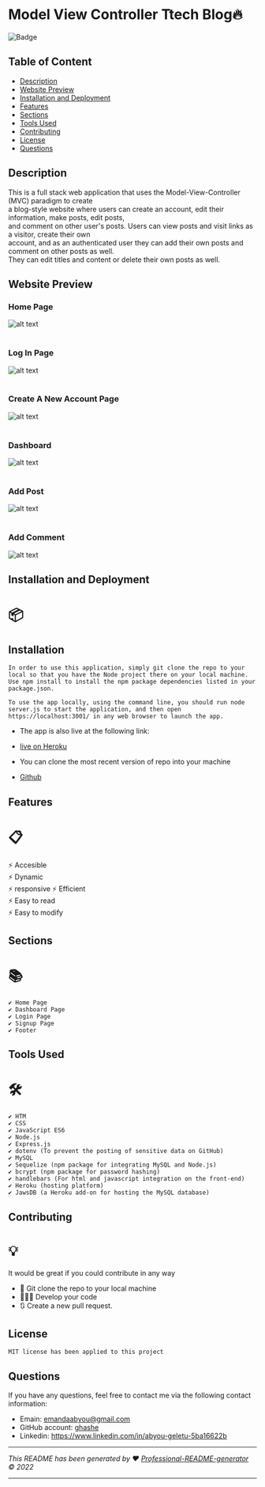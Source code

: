 # Model View Controller Ttech Blog🔥

![Badge](https://img.shields.io/badge/License-MIT-blue.svg)

## Table of Content

- [Description](#description)
- [Website Preview](#website-preview)
- [Installation and Deployment](#installation-and-deployment)
- [Features](#features)
- [Sections](#sections)
- [Tools Used](#tools-used)
- [Contributing](#contributing)
- [License](#license)
- [Questions](#questions)

## Description

This is a full stack web application that uses the Model-View-Controller (MVC) paradigm to create <br/>
a blog-style website where users can create an account, edit their information, make posts, edit posts, <br/>
and comment on other user's posts. Users can view posts and visit links as a visitor, create their own <br/>
account, and as an authenticated user they can add their own posts and comment on other posts as well. <br/>
They can edit titles and content or delete their own posts as well.

## Website Preview

### Home Page

![alt text](./assets/images/home-page.png)
<br/> <br/>

### Log In Page

![alt text](./assets/images/login-page.png)
<br/> <br/>

### Create A New Account Page

![alt text](./assets/images/signup-page.png)
<br/> <br/>

### Dashboard

![alt text](./assets/images/dashboard.png)
<br/> <br/>

### Add Post

![alt text](./assets/images/add-post-page.png)
<br/> <br/>

### Add Comment

![alt text](./assets/images/add-comment-page.png)

## Installation and Deployment

# 📦

## Installation

    In order to use this application, simply git clone the repo to your local so that you have the Node project there on your local machine. Use npm install to install the npm package dependencies listed in your package.json.

    To use the app locally, using the command line, you should run node server.js to start the application, and then open https://localhost:3001/ in any web browser to launch the app.

- The app is also live at the following link:
- [live on Heroku](https://aqueous-meadow-86713.herokuapp.com/)

- You can clone the most recent version of repo into your machine
- [Github](https://github.com/ghashe/model-view-controller-tech-blog)

## Features

# 📋

⚡️ Accesible  
⚡️ Dynamic  
⚡️ responsive
⚡️ Efficient  
⚡️ Easy to read  
⚡️ Easy to modify

## Sections

# 📚

    ✔️ Home Page
    ✔️ Dashboard Page
    ✔️ Login Page
    ✔️ Signup Page
    ✔️ Footer

## Tools Used

# 🛠️

    ✔️ HTM
    ✔️ CSS
    ✔️ JavaScript ES6
    ✔️ Node.js
    ✔️ Express.js
    ✔️ dotenv (To prevent the posting of sensitive data on GitHub)
    ✔️ MySQL
    ✔️ Sequelize (npm package for integrating MySQL and Node.js)
    ✔️ bcrypt (npm package for password hashing)
    ✔️ handlebars (For html and javascript integration on the front-end)
    ✔️ Heroku (hosting platform)
    ✔️ JawsDB (a Heroku add-on for hosting the MySQL database)

## Contributing

# 💡

It would be great if you could contribute in any way

- 👯 Git clone the repo to your local machine
- 🔨🔨🔨 Develop your code
- 🔃 Create a new pull request.

## License

    MIT license has been applied to this project

## Questions

If you have any questions, feel free to contact me via the following contact information:

- Emain: emandaabyou@gmail.com
- GitHub account: [ghashe](https://github.com/ghashe)
- Linkedin: https://www.linkedin.com/in/abyou-geletu-5ba16622b

---

_This README has been generated by ❤ [Professional-README-generator](https://github.com/ghashe/professional-README-generator) © 2022_

---
